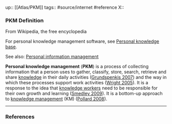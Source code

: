 up:: [[Atlas/PKM]]
tags:: #source/internet  #reference 
X:: 

### PKM Definition

From Wikipedia, the free encyclopedia

For personal knowledge management software, see [Personal knowledge base](https://en.wikipedia.org/wiki/Personal_knowledge_base "Personal knowledge base").

See also: [Personal information management](https://en.wikipedia.org/wiki/Personal_information_management "Personal information management")

**Personal knowledge management** (**PKM**) is a process of collecting information that a person uses to gather, classify, store, search, retrieve and share [knowledge](https://en.wikipedia.org/wiki/Knowledge "Knowledge") in their daily activities ([Grundspenkis 2007](https://en.wikipedia.org/wiki/Personal_knowledge_management#CITEREFGrundspenkis2007)) and the way in which these processes support work activities ([Wright 2005](https://en.wikipedia.org/wiki/Personal_knowledge_management#CITEREFWright2005)). It is a response to the idea that [knowledge workers](https://en.wikipedia.org/wiki/Knowledge_worker "Knowledge worker") need to be responsible for their own growth and learning ([Smedley 2009](https://en.wikipedia.org/wiki/Personal_knowledge_management#CITEREFSmedley2009)). It is a bottom-up approach to [knowledge management](https://en.wikipedia.org/wiki/Knowledge_management "Knowledge management") (KM) ([Pollard 2008](https://en.wikipedia.org/wiki/Personal_knowledge_management#CITEREFPollard2008)).

---
### References

